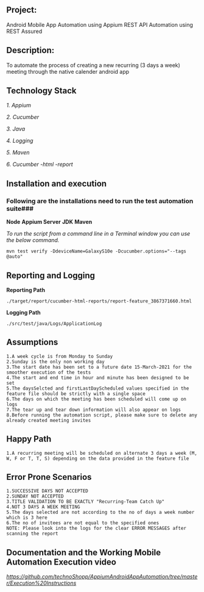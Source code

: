 ## Project:
Android Mobile App Automation using Appium 
REST API Automation using REST Assured 

## Description:
To automate the process of creating a new recurring (3 days a week) meeting through the native calender android app

## Technology Stack

*1. Appium*

*2. Cucumber*

*3. Java*

*4. Logging*

*5. Maven*

*6. Cucumber -html -report*


## Installation and execution

### Following are the installations need to run the test automation suite###
**Node**
**Appium Server**
**JDK**
**Maven**


*To run the script from a command line in a Terminal window you can use the below command.*
```
mvn test verify -DdeviceName=GalaxyS10e -Dcucumber.options="--tags @auto"
```

## Reporting and Logging
**Reporting Path**
```
./target/report/cucumber-html-reports/report-feature_3867371660.html
```
**Logging Path**
```
./src/test/java/Logs/ApplicationLog
```

## Assumptions

```
1.A week cycle is from Monday to Sunday
2.Sunday is the only non working day
3.The start date has been set to a future date 15-March-2021 for the smoother execution of the tests
4.The start and end time in hour and minute has been designed to be set
5.The daysSelcted and firstLastDayScheduled values specified in the feature file should be strictly with a single space
6.The days on which the meeting has been scheduled will come up on logs
7.The tear up and tear down information will also appear on logs
8.Before running the automation script, please make sure to delete any already created meeting invites
```



## Happy Path

```
1.A recurring meeting will be scheduled on alternate 3 days a week (M, W, F or T, T, S) depending on the data provided in the feature file
```



## Error Prone Scenarios

```
1.SUCCESSIVE DAYS NOT ACCEPTED
2.SUNDAY NOT ACCEPTED
3.TITLE VALIDATION TO BE EXACTLY "Recurring-Team Catch Up"
4.NOT 3 DAYS A WEEK MEETING
5.The days selected are not according to the no of days a week number which is 3 here
6.The no of invitees are not equal to the specified ones
NOTE: Please look into the logs for the clear ERROR MESSAGES after scanning the report
```



## Documentation and the Working Mobile Automation Execution video

*https://github.com/technoShopp/AppiumAndroidAppAutomation/tree/master/Execution%20Instructions*


